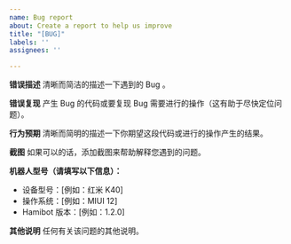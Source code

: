 ```yaml
---
name: Bug report
about: Create a report to help us improve
title: "[BUG]"
labels: ''
assignees: ''

---
```


**错误描述**
清晰而简洁的描述一下遇到的 Bug 。

**错误复现**
产生 Bug 的代码或要复现 Bug 需要进行的操作（这有助于尽快定位问题）。

**行为预期**
清晰而简明的描述一下你期望这段代码或进行的操作产生的结果。

**截图**
如果可以的话，添加截图来帮助解释您遇到的问题。

**机器人型号（请填写以下信息）：**
 - 设备型号：[例如：红米 K40]
 - 操作系统：[例如：MIUI 12]
 - Hamibot 版本：[例如：1.2.0]

**其他说明**
任何有关该问题的其他说明。
